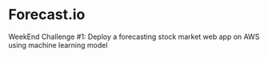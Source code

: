 # Forecast.io
WeekEnd Challenge #1: Deploy a forecasting stock market web app on AWS using machine learning model
